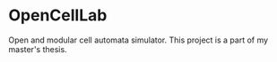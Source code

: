 # OpenCellLab
Open and modular cell automata simulator. This project is a part of my master's thesis.
